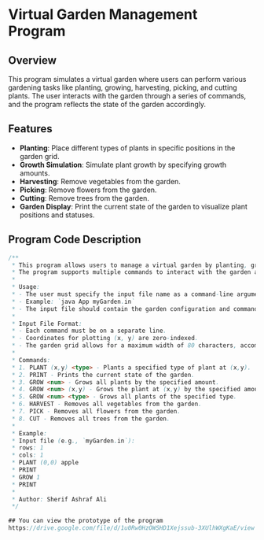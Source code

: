 # Virtual Garden Management Program

## Overview

This program simulates a virtual garden where users can perform various gardening tasks like planting, growing, harvesting, picking, and cutting plants. The user interacts with the garden through a series of commands, and the program reflects the state of the garden accordingly.

## Features

- **Planting**: Place different types of plants in specific positions in the garden grid.
- **Growth Simulation**: Simulate plant growth by specifying growth amounts.
- **Harvesting**: Remove vegetables from the garden.
- **Picking**: Remove flowers from the garden.
- **Cutting**: Remove trees from the garden.
- **Garden Display**: Print the current state of the garden to visualize plant positions and statuses.

## Program Code Description

```java
/**
 * This program allows users to manage a virtual garden by planting, growing, harvesting, picking, and cutting various types of plants.
 * The program supports multiple commands to interact with the garden and provides output reflecting the state of the garden.
 *
 * Usage:
 * - The user must specify the input file name as a command-line argument when running the program.
 * - Example: `java App myGarden.in`
 * - The input file should contain the garden configuration and commands as specified below.
 *
 * Input File Format:
 * - Each command must be on a separate line.
 * - Coordinates for plotting (x, y) are zero-indexed.
 * - The garden grid allows for a maximum width of 80 characters, accommodating a maximum of 16 plots across.
 *
 * Commands:
 * 1. PLANT (x,y) <type> - Plants a specified type of plant at (x,y).
 * 2. PRINT - Prints the current state of the garden.
 * 3. GROW <num> - Grows all plants by the specified amount.
 * 4. GROW <num> (x,y) - Grows the plant at (x,y) by the specified amount.
 * 5. GROW <num> <type> - Grows all plants of the specified type.
 * 6. HARVEST - Removes all vegetables from the garden.
 * 7. PICK - Removes all flowers from the garden.
 * 8. CUT - Removes all trees from the garden.
 *
 * Example:
 * Input file (e.g., `myGarden.in`):
 * rows: 1
 * cols: 1
 * PLANT (0,0) apple
 * PRINT
 * GROW 1
 * PRINT
 *
 * Author: Sherif Ashraf Ali
 */

## You can view the prototype of the program 
https://drive.google.com/file/d/1u0Rw0HzOWSHD1Xejssub-3XUlhWXgKaE/view .
